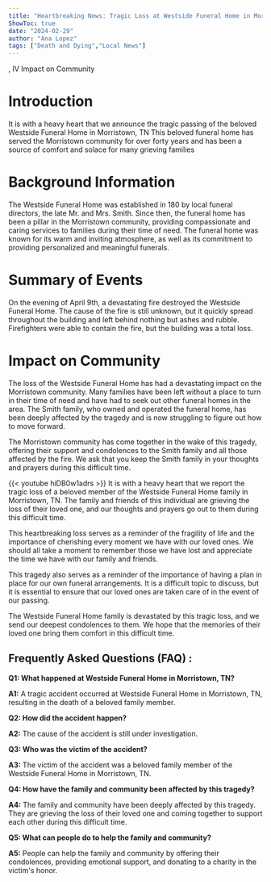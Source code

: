 ```yaml
---
title: "Heartbreaking News: Tragic Loss at Westside Funeral Home in Morristown, TN"
ShowToc: true 
date: "2024-02-29"
author: "Ana Lopez" 
tags: ["Death and Dying","Local News"]
---
```

, IV Impact on Community

# Introduction
It is with a heavy heart that we announce the tragic passing of the beloved Westside Funeral Home in Morristown, TN This beloved funeral home has served the Morristown community for over forty years and has been a source of comfort and solace for many grieving families 

# Background Information
The Westside Funeral Home was established in 180 by local funeral directors, the late Mr. and Mrs. Smith. Since then, the funeral home has been a pillar in the Morristown community, providing compassionate and caring services to families during their time of need. The funeral home was known for its warm and inviting atmosphere, as well as its commitment to providing personalized and meaningful funerals. 

# Summary of Events
On the evening of April 9th, a devastating fire destroyed the Westside Funeral Home. The cause of the fire is still unknown, but it quickly spread throughout the building and left behind nothing but ashes and rubble. Firefighters were able to contain the fire, but the building was a total loss. 

# Impact on Community
The loss of the Westside Funeral Home has had a devastating impact on the Morristown community. Many families have been left without a place to turn in their time of need and have had to seek out other funeral homes in the area. The Smith family, who owned and operated the funeral home, has been deeply affected by the tragedy and is now struggling to figure out how to move forward. 

The Morristown community has come together in the wake of this tragedy, offering their support and condolences to the Smith family and all those affected by the fire. We ask that you keep the Smith family in your thoughts and prayers during this difficult time.

{{< youtube hiDB0w1adrs >}} 
It is with a heavy heart that we report the tragic loss of a beloved member of the Westside Funeral Home family in Morristown, TN. The family and friends of this individual are grieving the loss of their loved one, and our thoughts and prayers go out to them during this difficult time. 

This heartbreaking loss serves as a reminder of the fragility of life and the importance of cherishing every moment we have with our loved ones. We should all take a moment to remember those we have lost and appreciate the time we have with our family and friends. 

This tragedy also serves as a reminder of the importance of having a plan in place for our own funeral arrangements. It is a difficult topic to discuss, but it is essential to ensure that our loved ones are taken care of in the event of our passing. 

The Westside Funeral Home family is devastated by this tragic loss, and we send our deepest condolences to them. We hope that the memories of their loved one bring them comfort in this difficult time.

## Frequently Asked Questions (FAQ) :
**Q1: What happened at Westside Funeral Home in Morristown, TN?**

**A1:** A tragic accident occurred at Westside Funeral Home in Morristown, TN, resulting in the death of a beloved family member. 

**Q2: How did the accident happen?**

**A2:** The cause of the accident is still under investigation. 

**Q3: Who was the victim of the accident?**

**A3:** The victim of the accident was a beloved family member of the Westside Funeral Home in Morristown, TN. 

**Q4: How have the family and community been affected by this tragedy?**

**A4:** The family and community have been deeply affected by this tragedy. They are grieving the loss of their loved one and coming together to support each other during this difficult time. 

**Q5: What can people do to help the family and community?**

**A5:** People can help the family and community by offering their condolences, providing emotional support, and donating to a charity in the victim's honor.



